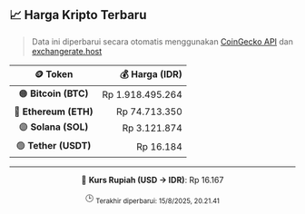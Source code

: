 

<!-- HARGA_KRIPTO -->
## 📈 Harga Kripto Terbaru

> Data ini diperbarui secara otomatis menggunakan [CoinGecko API](https://www.coingecko.com/) dan [exchangerate.host](https://exchangerate.host/)

<div align="center">

| 🪙 Token | 💰 Harga (IDR) |
|:------:|---------------:|
| 🟠 **Bitcoin (BTC)**   | Rp 1.918.495.264 |
| 🔵 **Ethereum (ETH)**  | Rp 74.713.350 |
| 🟣 **Solana (SOL)**    | Rp 3.121.874 |
| 🟢 **Tether (USDT)**   | Rp 16.184 |

---

💱 **Kurs Rupiah (USD → IDR)**: Rp 16.167

🕒 <sub>Terakhir diperbarui: 15/8/2025, 20.21.41</sub>

</div>
<!-- /HARGA_KRIPTO -->